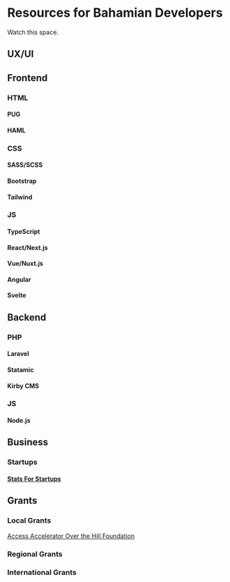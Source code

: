 # Resources for Bahamian Developers

Watch this space.



## UX/UI

## Frontend

### HTML

<!-- Preprocessors -->
#### PUG

#### HAML

### CSS

<!-- Preprocessors -->
#### SASS/SCSS

<!-- Frameworks -->
#### Bootstrap

#### Tailwind


### JS

<!-- Preprocessors -->
#### TypeScript

<!-- Frameworks -->
#### React/Next.js

#### Vue/Nuxt.js

#### Angular

#### Svelte

## Backend

### PHP

<!-- Frameworks -->
#### Laravel

<!-- CMS -->
#### Statamic

#### Kirby CMS

### JS

<!-- Frameworks -->
#### Node.js

## Business

### Startups
#### [Stats For Startups](https://statsforstartups.com/)

## Grants

### Local Grants
[Access Accelerator ](https://www.accessaccelerator.org/)
[Over the Hill Foundation](https://www.overthehillfoundation.org/fast-facts)

### Regional Grants

### International Grants
